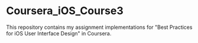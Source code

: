 # Coursera_iOS_Course3
This repository contains my assignment implementations for "Best Practices for iOS User Interface Design" in Coursera.
